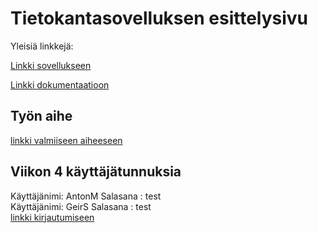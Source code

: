 # Tietokantasovelluksen esittelysivu

Yleisiä linkkejä:

[Linkki sovellukseen](http://amoroz.users.cs.helsinki.fi/antonintietokantasovellus/)

[Linkki dokumentaatioon](https://github.com/AventusM/Tsoha-Bootstrap/blob/master/doc/MediHome.pdf)

## Työn aihe

[linkki valmiiseen aiheeseen](http://advancedkittenry.github.io/suunnittelu_ja_tyoymparisto/aiheet/Laakarin_kotikaynnit.html) 


## Viikon 4 käyttäjätunnuksia

Käyttäjänimi: AntonM Salasana : test  
Käyttäjänimi: GeirS  Salasana : test  
[linkki kirjautumiseen](http://amoroz.users.cs.helsinki.fi/antonintietokantasovellus/login)
